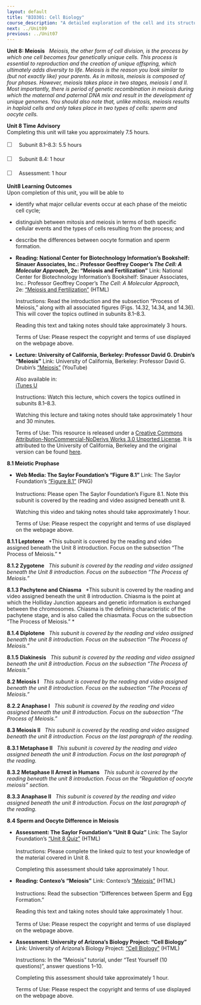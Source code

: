 ```yaml
---
layout: default
title: "BIO301: Cell Biology"
course_description: "A detailed exploration of the cell and its structures, including molecular compounds, structural features, and organelles including the nucleus, cytoskeleton, and extracellular matrix. Particular emphasis on transport mechanisms and membrane trafficking, cellular signaling, the cell cycle including mitosis and meiosis, and gene expression."
next: ../Unit09
previous: ../Unit07
---
```

**Unit 8: Meiosis** <span id="8"></span> 
*Meiosis, the other form of cell division, is the process by which one
cell becomes four genetically unique cells. This process is essential to
reproduction and the creation of unique offspring, which ultimately adds
diversity to life. Meiosis is the reason you look similar to (but not
exactly like) your parents. As in mitosis, meiosis is composed of four
phases. However, meiosis takes place in two stages, meiosis I and II.
Most importantly, there is period of genetic recombination in meiosis
during which the maternal and paternal DNA mix and result in the
development of unique genomes. You should also note that, unlike
mitosis, meiosis results in haploid cells and only takes place in two
types of cells: sperm and oocyte cells.*

**Unit 8 Time Advisory**  
Completing this unit will take you approximately 7.5 hours.  
  
 <span
style="color: rgb(85, 85, 85); font-family: 'Myriad Pro', 'Gill Sans', 'Gill Sans MT', Calibri, sans-serif; font-size: 16px; line-height: 24px;">☐
   </span>Subunit 8.1–8.3: 5.5 hours  
  
 <span
style="color: rgb(85, 85, 85); font-family: 'Myriad Pro', 'Gill Sans', 'Gill Sans MT', Calibri, sans-serif; font-size: 16px; line-height: 24px;">☐
   </span>Subunit 8.4: 1 hour  
  
 <span
style="color: rgb(85, 85, 85); font-family: 'Myriad Pro', 'Gill Sans', 'Gill Sans MT', Calibri, sans-serif; font-size: 16px; line-height: 24px;">☐
   </span>Assessment: 1 hour

**Unit8 Learning Outcomes**  
Upon completion of this unit, you will be able to
-   identify what major cellular events occur at each phase of the
    meiotic cell cycle;
-   distinguish between mitosis and meiosis in terms of both specific
    cellular events and the types of cells resulting from the process;
    and
-   describe the differences between oocyte formation and sperm
    formation.

-   **Reading: National Center for Biotechnology Information’s
    Bookshelf: Sinauer Associates, Inc.: Professor Geoffrey Cooper’s
    *The Cell: A Molecular Approach*, 2e: “Meiosis and Fertilization”**
    Link: National Center for Biotechnology Information’s Bookshelf:
    Sinauer Associates, Inc.: Professor Geoffrey Cooper’s *The Cell: A
    Molecular Approach,*
    2e: [“](http://www.ncbi.nlm.nih.gov/bookshelf/br.fcgi?book=cooper&part=A2484#A2491)[Meiosis
    and
    Fertilization](http://www.ncbi.nlm.nih.gov/bookshelf/br.fcgi?book=cooper&part=A2484#A2491)[”](http://www.ncbi.nlm.nih.gov/bookshelf/br.fcgi?book=cooper&part=A2484#A2491)
    (HTML)  
      
     Instructions: Read the introduction and the subsection “Process of
    Meiosis,” along with all associated figures (Figs. 14.32, 14.34, and
    14.36). This will cover the topics outlined in subunits 8.1–8.3.  
      
     Reading this text and taking notes should take approximately 3
    hours.  
      
     Terms of Use: Please respect the copyright and terms of use
    displayed on the webpage above.

-   **Lecture: University of California, Berkeley: Professor David G.
    Drubin’s “Meiosis”**
    Link: University of California, Berkeley: Professor David G.
    Drubin’s [“](http://www.youtube.com/watch?v=fyiTWI1YHHE)[Meiosis](http://www.youtube.com/watch?v=fyiTWI1YHHE)[”](http://www.youtube.com/watch?v=fyiTWI1YHHE)
    (YouTube)  
      
     Also available in:  
     [iTunes
    U](http://deimos3.apple.com/WebObjects/Core.woa/Browse/berkeley.edu.1623171546.01888847505)  
      
     Instructions: Watch this lecture, which covers the topics outlined
    in subunits 8.1–8.3.  
      
     Watching this lecture and taking notes should take approximately 1
    hour and 30 minutes.  
      
     Terms of Use: This resource is released under a [Creative Commons
    Attribution-NonCommercial-NoDerivs Works 3.0 Unported
    License](http://creativecommons.org/licenses/by-nc-nd/3.0/). It is
    attributed to the University of California, Berkeley and the
    original version can be found [here](http://webcast.berkeley.edu/).

**8.1 Meiotic Prophase** <span id="8.1"></span> 
-   **Web Media: The Saylor Foundation’s “Figure 8.1”**
    Link: The Saylor
    Foundation’s [“](http://www.saylor.org/site/wp-content/uploads/2012/01/BIO301-Subunit8.1-Figure.png)[Figure
    8.1](http://www.saylor.org/site/wp-content/uploads/2012/01/BIO301-Subunit8.1-Figure.png)[”](http://www.saylor.org/site/wp-content/uploads/2012/01/BIO301-Subunit8.1-Figure.png) (PNG)  
        
     Instructions: Please open The Saylor Foundation’s Figure 8.1. Note
    this subunit is covered by the reading and video assigned beneath
    unit 8.  
      
     Watching this video and taking notes should take approximately 1
    hour.   
      
     Terms of Use: Please respect the copyright and terms of use
    displayed on the webpage above.

**8.1.1 Leptotene** <span id="8.1.1"></span> 
*This subunit is covered by the reading and video assigned beneath
the Unit 8 introduction. Focus on the subsection “The Process of
Meiosis.” *

**8.1.2 Zygotene** <span id="8.1.2"></span> 
*This subunit is covered by the reading and video assigned beneath
the Unit 8 introduction. Focus on the subsection “The Process of
Meiosis.”*

**8.1.3 Pachytene and Chiasma** <span id="8.1.3"></span> 
*This subunit is covered by the reading and video assigned beneath the
unit 8 introduction. Chiasma is the point at which the Holliday Junction
appears and genetic information is exchanged between the chromosomes.
Chiasma is the defining characteristic of the pachytene stage, and is
also called the chiasmata. Focus on the subsection “The Process of
Meiosis.” *

**8.1.4 Diplotene** <span id="8.1.4"></span> 
*This subunit is covered by the reading and video assigned beneath
the unit 8 introduction. Focus on the subsection “The Process of
Meiosis.”*

**8.1.5 Diakinesis** <span id="8.1.5"></span> 
*This subunit is covered by the reading and video assigned beneath
the unit 8 introduction. Focus on the subsection “The Process of
Meiosis.”*

**8.2 Meiosis I** <span id="8.2"></span> 
*This subunit is covered by the reading and video assigned beneath
the unit 8 introduction. Focus on the subsection “The Process of
Meiosis.”*

**8.2.2 Anaphase I** <span id="8.2.2"></span> 
*This subunit is covered by the reading and video assigned beneath
the unit 8 introduction. Focus on the subsection “The Process of
Meiosis.”*

**8.3 Meiosis II** <span id="8.3"></span> 
*This subunit is covered by the reading and video assigned beneath the
unit 8 introduction. Focus on the last paragraph of the reading.*

**8.3.1 Metaphase II** <span id="8.3.1"></span> 
*This subunit is covered by the reading and video assigned beneath
the unit 8 introduction. Focus on the last paragraph of the reading.*

**8.3.2 Metaphase II Arrest in Humans** <span id="8.3.2"></span> 
*This subunit is covered by the reading beneath the unit 8
introduction. Focus on the “Regulation of oocyte meiosis” section.*

**8.3.3 Anaphase II** <span id="8.3.3"></span> 
*This subunit is covered by the reading and video assigned beneath
the unit 8 introduction. Focus on the last paragraph of the reading.*

**8.4 Sperm and Oocyte Difference in Meiosis** <span id="8.4"></span> 
-   **Assessment: The Saylor Foundation’s “Unit 8 Quiz”**
    Link: The Saylor Foundation’s [“Unit 8
    Quiz”](http://school.saylor.org/mod/quiz/view.php?id=1758) (HTML)  
        
     Instructions: Please complete the linked quiz to test your
    knowledge of the material covered in Unit 8.  
      
     Completing this assessment should take approximately 1 hour.

-   **Reading: Contexo’s “Meiosis”**
    Link: Contexo’s
    [“](http://www.contexo.info/DNA_Basics/Meiosis.htm)[Meiosis](http://www.contexo.info/DNA_Basics/Meiosis.htm)[”](http://www.contexo.info/DNA_Basics/Meiosis.htm)
    (HTML)  
        
     Instructions: Read the subsection “Differences between Sperm and
    Egg Formation.”  
      
     Reading this text and taking notes should take approximately 1
    hour.  
        
     Terms of Use: Please respect the copyright and terms of use
    displayed on the webpage above.

-   **Assessment: University of Arizona’s Biology Project: “Cell
    Biology”**
    Link: University of Arizona’s Biology Project:
    [“](http://www.biology.arizona.edu/Cell_BIO/cell_bio.html)[Cell
    Biology](http://www.biology.arizona.edu/Cell_BIO/cell_bio.html)[”](http://www.biology.arizona.edu/Cell_BIO/cell_bio.html)
    (HTML)  
      
     Instructions: In the “Meiosis” tutorial, under “Test Yourself (10
    questions)”, answer questions 1–10.  
      
     Completing this assessment should take approximately 1 hour.  
      
     Terms of Use: Please respect the copyright and terms of use
    displayed on the webpage above.


